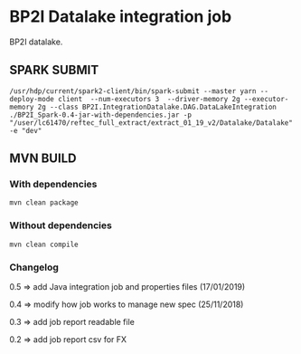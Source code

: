 # BP2I Datalake integration job
BP2I datalake.

## SPARK SUBMIT

    /usr/hdp/current/spark2-client/bin/spark-submit --master yarn --deploy-mode client  --num-executors 3  --driver-memory 2g --executor-memory 2g --class BP2I.IntegrationDatalake.DAG.DataLakeIntegration ./BP2I_Spark-0.4-jar-with-dependencies.jar -p "/user/lc61470/reftec_full_extract/extract_01_19_v2/Datalake/Datalake" -e "dev"

## MVN BUILD

### With dependencies

    mvn clean package

### Without dependencies

    mvn clean compile

### Changelog

0.5 => add Java integration job and properties files (17/01/2019)

0.4 => modify how job works to manage new spec (25/11/2018)

0.3 => add job report readable file

0.2 => add job report csv for FX